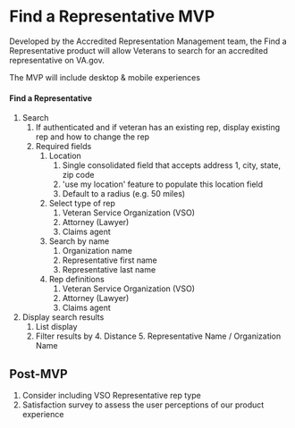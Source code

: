 # Find a Representative MVP

Developed by the Accredited Representation Management team, the Find a Representative product will allow Veterans to search for an accredited representative on VA.gov.

The MVP will include desktop & mobile experiences

#### Find a Representative
1. Search
    1. If authenticated and if veteran has an existing rep, display existing rep and how to change the rep
    2. Required fields
        1. Location 
            1. Single consolidated field that accepts address 1, city, state, zip code
            2. 'use my location' feature to populate this location field
            3. Default to a radius (e.g. 50 miles)
        2. Select type of rep
            1. Veteran Service Organization (VSO)
            2. Attorney (Lawyer)
            3. Claims agent
        3. Search by name
            1. Organization name 
            2. Representative first name
            3. Representative last name
        4. Rep definitions
            1. Veteran Service Organization (VSO)
            2. Attorney (Lawyer)
            3. Claims agent
2. Display search results
   1. List display
   2. Filter results by
      4. Distance
      5. Representative Name / Organization Name
    

## Post-MVP

1. Consider including VSO Representative rep type
2. Satisfaction survey to assess the user perceptions of our product experience
